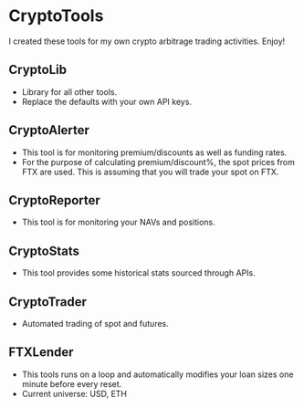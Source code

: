 # CryptoTools
I created these tools for my own crypto arbitrage trading activities.  Enjoy!

## CryptoLib
- Library for all other tools.
- Replace the defaults with your own API keys.

## CryptoAlerter
- This tool is for monitoring premium/discounts as well as funding rates.
- For the purpose of calculating premium/discount%, the spot prices from FTX are used.  This is assuming that you will trade your spot on FTX.

## CryptoReporter
- This tool is for monitoring your NAVs and positions.

## CryptoStats
- This tool provides some historical stats sourced through APIs.

## CryptoTrader
- Automated trading of spot and futures.

## FTXLender
- This tools runs on a loop and automatically modifies your loan sizes one minute before every reset.
- Current universe: USD, ETH